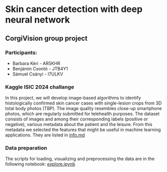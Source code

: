 # Skin cancer detection with deep neural network

## CorgiVision group project

### Participants:

* Barbara Kéri - AR5KHR
* Benjámin Csontó - JTB4Y1
* Sámuel Csányi - I7ULKV

### Kaggle ISIC 2024 challange 

In this project, we will develop image-based algorithms to identify histologically confirmed skin cancer cases with single-lesion crops from 3D total body photos (TBP). The image quality resembles close-up smartphone photos, which are regularly submitted for telehealth purposes. The dataset consists of images and among their corresponding labels (positive or negative), various metadata about the patient and the leisure. From this metadata we selected the features that might be useful in machine learning applications. They are listed in [info.md](info.md)

### Data preparation

The scripts for loading, visualizing and preprocessing the data are in the following notebook: [explore.ipynb](explore.ipynb)
